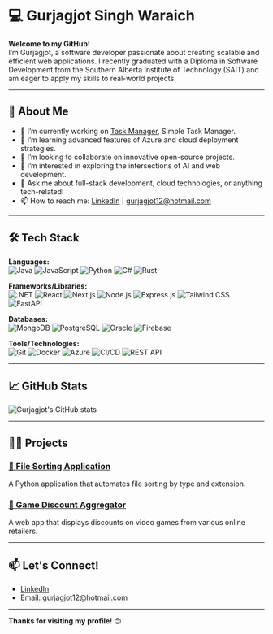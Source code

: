 # 💻 Gurjagjot Singh Waraich

**Welcome to my GitHub!**  
I’m Gurjagjot, a software developer passionate about creating scalable and efficient web applications. I recently graduated with a Diploma in Software Development from the Southern Alberta Institute of Technology (SAIT) and am eager to apply my skills to real-world projects.

---

## 🚀 About Me

- 🔭 I’m currently working on [Task Manager]([https://github.com/JotWaraich/JK-Convenience](https://github.com/JotWaraich/Task-Manager)), Simple Task Manager.
- 🌱 I’m learning advanced features of Azure and cloud deployment strategies.
- 👯 I’m looking to collaborate on innovative open-source projects.
- 🤔 I’m interested in exploring the intersections of AI and web development.
- 💬 Ask me about full-stack development, cloud technologies, or anything tech-related!
- 📫 How to reach me: [LinkedIn](https://www.linkedin.com/in/gurjagjot-waraich) | gurjagjot12@hotmail.com

---

## 🛠️ Tech Stack

**Languages:**  
![Java](https://img.shields.io/badge/-Java-007396?style=flat&logo=java&logoColor=white) 
![JavaScript](https://img.shields.io/badge/-JavaScript-F7DF1E?style=flat&logo=javascript&logoColor=black) 
![Python](https://img.shields.io/badge/-Python-3776AB?style=flat&logo=python&logoColor=white) 
![C#](https://img.shields.io/badge/-C%23-239120?style=flat&logo=c-sharp&logoColor=white) 
![Rust](https://img.shields.io/badge/-Rust-000000?style=flat&logo=rust&logoColor=white)

**Frameworks/Libraries:**  
![.NET](https://img.shields.io/badge/-dotNET-512BD4?style=flat&logo=.net&logoColor=white)
![React](https://img.shields.io/badge/-React-61DAFB?style=flat&logo=react&logoColor=black)
![Next.js](https://img.shields.io/badge/-Next.js-000000?style=flat&logo=nextdotjs&logoColor=white)
![Node.js](https://img.shields.io/badge/-Node.js-339933?style=flat&logo=nodedotjs&logoColor=white)
![Express.js](https://img.shields.io/badge/-Express.js-000000?style=flat&logo=express&logoColor=white)
![Tailwind CSS](https://img.shields.io/badge/-Tailwind_CSS-38B2AC?style=flat&logo=tailwind-css&logoColor=white)
![FastAPI](https://img.shields.io/badge/-FastAPI-009688?style=flat&logo=fastapi&logoColor=white)

**Databases:**  
![MongoDB](https://img.shields.io/badge/-MongoDB-47A248?style=flat&logo=mongodb&logoColor=white)
![PostgreSQL](https://img.shields.io/badge/-PostgreSQL-4169E1?style=flat&logo=postgresql&logoColor=white)
![Oracle](https://img.shields.io/badge/-Oracle_SQL-F80000?style=flat&logo=oracle&logoColor=white)
![Firebase](https://img.shields.io/badge/-Firebase-FFCA28?style=flat&logo=firebase&logoColor=black)

**Tools/Technologies:**  
![Git](https://img.shields.io/badge/-Git-F05032?style=flat&logo=git&logoColor=white)
![Docker](https://img.shields.io/badge/-Docker-2496ED?style=flat&logo=docker&logoColor=white)
![Azure](https://img.shields.io/badge/-Azure-0078D4?style=flat&logo=microsoft-azure&logoColor=white)
![CI/CD](https://img.shields.io/badge/-CI%2FCD-0077B5?style=flat&logo=github-actions&logoColor=white)
![REST API](https://img.shields.io/badge/-REST_API-FF6C37?style=flat&logo=rest-api&logoColor=white)

---

## 📈 GitHub Stats

![Gurjagjot's GitHub stats](https://github-readme-stats.vercel.app/api?username=JotWaraich&show_icons=true&theme=radical)

---

## 🧑‍💻 Projects

### [📂 File Sorting Application](https://github.com/JotWaraich/File-Sorting)
A Python application that automates file sorting by type and extension.

### [💸 Game Discount Aggregator](https://github.com/JotWaraich/Game-Discount)
A web app that displays discounts on video games from various online retailers.

---

## 📫 Let's Connect!

- [LinkedIn](https://www.linkedin.com/in/gurjagjot-waraich)
- [Email](gurjagjot12@hotmail.com): gurjagjot12@hotmail.com

---

**Thanks for visiting my profile!** 😊
